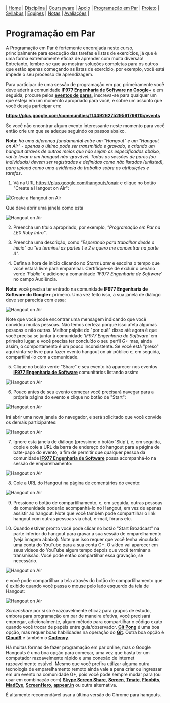 | [Home](https://github.com/vinicius3w/if977) | [Disciplina](/pages/disciplina.md) | [Courseware](/pages/courseware.md) | [Apoio](/pages/apoio.md) | [Programação em Par](/pages/pairprogramming.md) | [Projeto](/pages/projeto.md) | [Syllabus](/pages/syllabus.md) | [Equipes](/pages/equipes.md) | [Notas](/pages/avaliacoes.md) | [Avaliações](/pages/exerciciosescolares.md) |

# Programação em Par

A Programação em Par é fortemente encorajada neste curso, principalmente para execução das tarefas e listas de exercícios, já que é uma forma extremamente eficaz de aprender com muita diversão! Entretanto, lembre-se que ao mostrar soluções completas para os outros que estão apenas começando as listas de exercício, por exemplo, você está  impede o seu processo de aprendizagem.

Para participar de uma sessão de programação em par, primeiramente você deve aderir a comunidade [**IF977 Engenharia de Software no Google+**](https://plus.google.com/communities/114492627529561799115) e em seguida, procure pelos [**eventos de pares**](https://plus.google.com/communities/114492627529561799115/events), inscreva-se para qualquer um que esteja em um momento apropriado para você, e sobre um assunto que você deseja participar em:

**<https://plus.google.com/communities/114492627529561799115/events>**

Se você não encontrar algum evento interessante neste momento para você então crie um que se adeque seguindo os passos abaixo. 

**Nota**: *há uma diferença fundamental entre um "Hangout" e um "Hangout on Air" - apenas o último pode ser transmitido e gravado, e criando um hangout através de outros meios que não sejam os especificados abaixo, vai te levar a um hangout não-gravável. Todas as sessões de pares (ou individuais) devem ser registradas e definidas como não listadas (unlisted), para upload como uma evidência do trabalho sobre as atribuições e tarefas*.

1. Vá na URL <https://plus.google.com/hangouts/onair> e clique no botão "Create a Hangout on Air":

![Create a Hangout on Air](/pages/pairprogramming/pp1.png)

Que deve abrir uma janela como esta

![Hangout on Air](/pages/pairprogramming/pp2.png)

2. Preencha um título apropriado, por exemplo, *"Programação em Par na LE0 Ruby Intro"*.

3. Preencha uma descrição, como *"Esperando para trabalhar desde o início"* ou *"eu terminei as partes 1 e 2 e quero me concentrar na parte 3"*.

4. Defina a hora de início clicando no *Starts Later* e escolha o tempo que você estará livre para emparelhar. Certifique-se de excluir o cenário verde *'Public'* e adicione a comunidade *'IF977 Engenharia de Software'* no campo Audiência. 

**Nota**: você precisa ter entrado na comunidade **IF977 Engenharia de Software do Google+** primeiro. Uma vez feito isso, a sua janela de diálogo deve ser parecida com essa:

![Hangout on Air](/pages/pairprogramming/pp3.png)

Note que você pode encontrar uma mensagem indicando que você convidou muitas pessoas. Não temos certeza porque isso afeta algumas pessoas e não outras. Melhor palpite do "por quê" disso até agora é que você precisa se juntar à comunidade *'IF977 Engenharia de Software'* em primeiro lugar, e você precisa ter concluído o seu perfil *G+* mas, ainda assim, o comportamento é um pouco inconsistente. Se você está "preso" aqui sinta-se livre para fazer evento hangout on air público e, em seguida, compartilhá-lo com a comunidade.

5. Clique no botão verde "Share" e seu evento irá aparecer nos eventos [**IF977 Engenharia de Software**](https://plus.google.com/communities/114492627529561799115) comunitários listando assim:

![Hangout on Air](/pages/pairprogramming/pp4.png)

6. Pouco antes de seu evento começar você precisará navegar para a própria página do evento e clique no botão de "Start":

![Hangout on Air](/pages/pairprogramming/pp5.png)

Irá abrir uma nova janela do navegador, e será solicitado que você convide os demais participantes:

![Hangout on Air](/pages/pairprogramming/pp6.png)

7. Ignore esta janela de diálogo (pressione o botão 'Skip'), e, em seguida, copie e cole a URL da barra de endereço do hangout para a página de bate-papo do evento, a fim de permitir que qualquer pessoa da comunidade [**IF977 Engenharia de Software**](https://plus.google.com/communities/114492627529561799115) possa acompanhá-lo na sessão de emparelhamento:

![Hangout on Air](/pages/pairprogramming/pp7.png)

8. Cole a URL do Hangout na página de comentários do evento:

![Hangout on Air](/pages/pairprogramming/pp8.png)

9. Pressione o botão de compartilhamento, e, em seguida, outras pessoas da comunidade poderão acompanhá-lo no Hangout, em vez de apenas assistir ao hangout. Note que você também pode compartilhar o link hangout com outras pessoas via chat, e-mail, fóruns etc.

10. Quando estiver pronto você pode clicar no botão "Start Broadcast" na parte inferior do hangout para gravar a sua sessão de emparelhamento (veja imagem abaixo). Note que isso requer que você tenha vinculado uma conta do YouTube para a sua conta G+. O vídeo vai aparecer em seus vídeos do YouTube algum tempo depois que você terminar a transmissão. Você pode então compartilhar essa gravação, se necessário.

![Hangout on Air](/pages/pairprogramming/pp9.png)

e você pode compartilhar a tela através do botão de compartilhamento que é exibido quando você passa o mouse pelo lado esquerdo da tela de Hangout:

![Hangout on Air](/pages/pairprogramming/pp10.png)

*Screenshare* por si só é razoavelmente eficaz para grupos de estudo, embora para programação em par de maneira efetiva, você precisará empregar, adicionalmente, algum método para compartilhar o código exato quando você trocar de papéis entre guia/observador. [**Git Pong**](http://agileventures.org/remote-pair-programming/pair-programming-protocols/github-pong) é uma boa opção, mas requer boas habilidades na operação do [**Git**](http://www.github.com/). Outra boa opção é [**Cloud9**](https://c9.io/) e também o [**Codenvy**](https://codenvy.io/).

Há muitas formas de fazer programação em par online, mas o Google Hangouts é uma boa opção para começar, uma vez que basta ter um computador razoavelmente rápido e uma conexão de internet razoavelmente estável. Mesmo que você prefira utilizar alguma outra tecnologia de emparelhamento remoto ainda vale a pena criar ou ingressar em um evento na comunidade G+, pois você pode sempre mudar para (ou usar em combinação com) [**Skype Screen Share**](http://www.skype.com/), [**Screen**](http://www.gnu.org/software/screen/), [**Tmate**](http://tmate.io/), [**Floobits**](https://floobits.com/), [**MadEye**](https://madeye.io/), [**ScreenHero**](http://screenhero.com/), [**appear.in**](http://www.appear.in/) ou outra alternativa.

É altamente recomendável usar a última versão do Chrome para hangouts.
